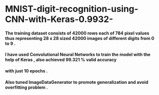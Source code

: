  # MNIST-digit-recognition-using-CNN-with-Keras-0.9932-

#### The training dataset consists of 42000 rows each of 784 pixel values thus representing 28 x 28 sized 42000 images of different digits from 0 to 9 .
#### I have used Convolutional Neural Networks to train the model with the help of Keras , also achieved 99.321 % valid accuracy 
#### with just 10 epochs .
#### Also tuned ImageDataGenerator to promote generalization and avoid overfitting problem .
